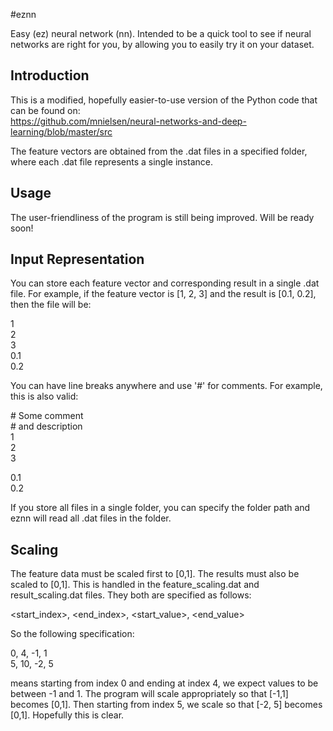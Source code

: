 #eznn

Easy (ez) neural network (nn). Intended to be a quick tool to see if neural 
networks are right for you, by allowing you to easily try it on your dataset.  

## Introduction

This is a modified, hopefully easier-to-use version of the Python code that 
can be found on:  
https://github.com/mnielsen/neural-networks-and-deep-learning/blob/master/src  

The feature vectors are obtained from the .dat files in a specified folder, 
where each .dat file represents a single instance.

## Usage

The user-friendliness of the program is still being improved. Will be ready 
soon!

## Input Representation

You can store each feature vector and corresponding result in a single 
.dat file. For example, if the feature vector is [1, 2, 3] and the result is 
[0.1, 0.2], then the file will be:  
  
1  
2  
3  
0.1  
0.2  
  
You can have line breaks anywhere and use '#' for comments. For example, this 
is also valid:  
  
\# Some comment  
\# and description  
1  
2  
3  
  
0.1  
0.2  
  
If you store all files in a single folder, you can specify the folder path and 
eznn will read all .dat files in the folder.  

## Scaling

The feature data must be scaled first to [0,1]. The results must also be scaled 
to [0,1]. This is handled in the feature_scaling.dat and result_scaling.dat 
files. They both are specified as follows:

\<start_index\>, \<end_index\>, \<start_value\>, \<end_value\>

So the following specification:  

0, 4, -1, 1  
5, 10, -2, 5  

means starting from index 0 and ending at index 4, we expect values to be 
between -1 and 1. 
The program will scale appropriately so that [-1,1] becomes [0,1]. 
Then starting from index 5, we scale so that [-2, 5] becomes [0,1]. 
Hopefully this is clear. 
